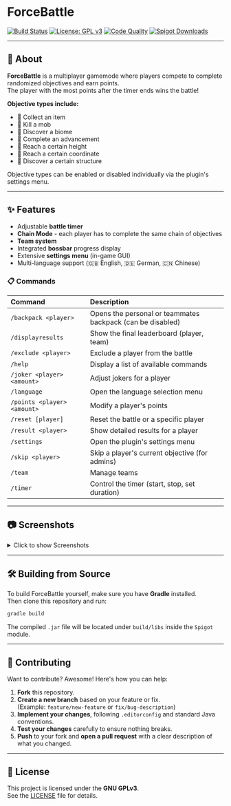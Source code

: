 # ForceBattle

[![Build Status](https://github.com/Fameless9/ForceBattle/actions/workflows/gradle.yml/badge.svg?branch=master)](https://github.com/Fameless9/ForceBattle/actions/workflows/gradle.yml)
[![License: GPL v3](https://img.shields.io/badge/License-GPLv3-blue.svg)](https://www.gnu.org/licenses/gpl-3.0)
[![Code Quality](https://www.codefactor.io/repository/github/fameless9/forcebattle/badge)](https://www.codefactor.io/repository/github/fameless9/forcebattle)
[![Spigot Downloads](https://pluginbadges.glitch.me/api/v1/dl/Spigot%20Downloads-limegreen.svg?spigot=1-21-x-force-battle-item-mob-biome-advancement-height.112328&github=Fameless9%2FForceBattle&style=flat)](https://www.spigotmc.org/resources/1-21-x-force-battle-item-mob-biome-advancement-height.112328/)

---

## 📖 About

**ForceBattle** is a multiplayer gamemode where players compete to complete randomized objectives and earn points.  
The player with the most points after the timer ends wins the battle!

**Objective types include:**

- 🔹 Collect an item
- 🔹 Kill a mob
- 🔹 Discover a biome
- 🔹 Complete an advancement
- 🔹 Reach a certain height
- 🔹 Reach a certain coordinate
- 🔹 Discover a certain structure


Objective types can be enabled or disabled individually via the plugin's settings menu.

---

## ✨ Features

- Adjustable **battle timer**
- **Chain Mode** - each player has to complete the same chain of objectives
- **Team system**
- Integrated **bossbar** progress display
- Extensive **settings menu** (in-game GUI)
- Multi-language support (🇬🇧 English, 🇩🇪 German, 🇨🇳 Chinese)

### 📋 Commands

| Command                     | Description                                                |
|:----------------------------|:-----------------------------------------------------------|
| `/backpack <player>`        | Opens the personal or teammates backpack (can be disabled) |
| `/displayresults`           | Show the final leaderboard (player, team)                  |
| `/exclude <player>`         | Exclude a player from the battle                           |
| `/help`                     | Display a list of available commands                       |
| `/joker <player> <amount>`  | Adjust jokers for a player                                 |
| `/language`                 | Open the language selection menu                           |
| `/points <player> <amount>` | Modify a player's points                                   |
| `/reset [player]`           | Reset the battle or a specific player                      |
| `/result <player>`          | Show detailed results for a player                         |
| `/settings`                 | Open the plugin's settings menu                            |
| `/skip <player>`            | Skip a player's current objective (for admins)             |
| `/team`                     | Manage teams                                               |
| `/timer`                    | Control the timer (start, stop, set duration)              |

---

## 📷 Screenshots

<details>
<summary>Click to show Screenshots</summary>
<img src="https://sss.feathermc.com/PM0rK84J.png" width="600">
<img src="https://sss.feathermc.com/riSvtKJ9.png" width="600">
<img src="https://sss.feathermc.com/kEXLII1q.png" width="600">
<img src="https://sss.feathermc.com/5hzkfB7V.png" width="600">
<img src="https://sss.feathermc.com/GOMuaczz.png" width="600">
<img src="https://sss.feathermc.com/8jVUlYKp.png" width="600">
</details>

---

## 🛠️ Building from Source

To build ForceBattle yourself, make sure you have **Gradle** installed.  
Then clone this repository and run:

```bash
gradle build
```

The compiled `.jar` file will be located under `build/libs` inside the `Spigot` module.

---

## 🤝 Contributing

Want to contribute? Awesome! Here's how you can help:

1. **Fork** this repository.
2. **Create a new branch** based on your feature or fix.  
   (Example: `feature/new-feature` or `fix/bug-description`)
3. **Implement your changes**, following `.editorconfig` and standard Java conventions.
4. **Test your changes** carefully to ensure nothing breaks.
5. **Push** to your fork and **open a pull request** with a clear description of what you changed.

---

## 📜 License

This project is licensed under the **GNU GPLv3**.  
See the [LICENSE](https://www.gnu.org/licenses/gpl-3.0) file for details.
